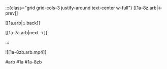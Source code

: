 :::{class="grid grid-cols-3 justify-around text-center w-full"}
[[1a-8z.arb|← prev]]

[[1a.arb|⌂ back]]

[[1a-7a.arb|next →]]

:::

![[1a-8zb.arb.mp4]]

#arb #1a #1a-8zb